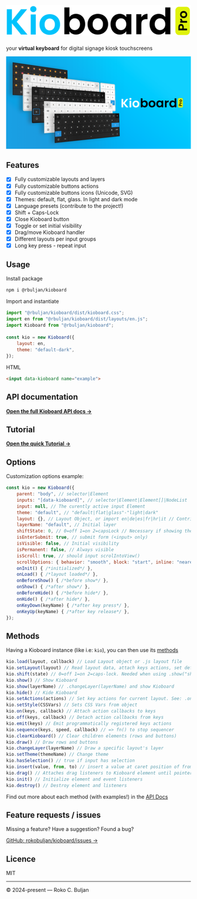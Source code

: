 # <picture><source media="(prefers-color-scheme: dark)" srcset="src/page/kioboard-logo-dark.svg"><img alt="Kioboard" src="src/page/kioboard-logo.svg"></picture>

your  **virtual keyboard** for digital signage kiosk touchscreens

![Kioboard](src/page/wallpaper.png)

## Features

- [x] Fully customizable layouts and layers
- [x] Fully customizable buttons actions
- [x] Fully customizable buttons icons (Unicode, SVG)
- [x] Themes: default, flat, glass. In light and dark mode
- [x] Language presets (contribute to the project!)
- [x] Shift + Caps-Lock
- [x] Close Kioboard button
- [x] Toggle or set initial visibility
- [x] Drag/move Kioboard handler
- [x] Different layouts per input groups
- [x] Long key press - repeat input

## Usage

Install package

```bash
npm i @rbuljan/kioboard
```

Import and instantiate

```js
import "@rbuljan/kioboard/dist/kioboard.css";
import en from "@rbuljan/kioboard/dist/layouts/en.js";
import Kioboard from "@rbuljan/kioboard";

const kio = new Kioboard({
    layout: en,
    theme: "default-dark",
});
```

HTML

```html
<input data-kioboard name="example">
```

## API documentation

**[Open the full Kioboard API docs &rarr;](api.md)**

## Tutorial

**[Open the quick Tutorial &rarr;](tutorial.md)**

## Options

Customization options example:

```js
const kio = new Kioboard({
    parent: "body", // selector|Element
    inputs: "[data-kioboard]", // selector|Element|Element[]|NodeList
    input: null, // The curently active input Element
    theme: "default", // "default|flat|glass"-"light|dark"
    layout: {}, // Layout Object, or import en|de|es|fr|hr|it // Contribute for more!
    layerName: "default", // Initial layer
    shiftState: 0, // 0=off 1=on 2=capsLock // Necessary if showing the "shift" layer
    isEnterSubmit: true, // submit form (<input> only)
    isVisible: false, // Initial visibility
    isPermanent: false, // Always visible
    isScroll: true, // should input scrolIntoView()
    scrollOptions: { behavior: "smooth", block: "start", inline: "nearest" },
    onInit() { /*initialized*/ },
    onLoad() { /*layout loaded*/ },
    onBeforeShow() { /*before show*/ },
    onShow() { /*after show*/ },
    onBeforeHide() { /*before hide*/ },
    onHide() { /*after hide*/ },
    onKeyDown(keyName) { /*after key press*/ },
    onKeyUp(keyName) { /*after key release*/ },
});
```

## Methods

Having a Kioboard instance (like i.e: `kio`), you can then use its [methods](api.md)

```js
kio.load(layout, callback) // Load Layout object or .js layout file
kio.setLayout(layout) // Read layout data, attach keys actions, set default layer
kio.shift(state) // 0=off 1=on 2=caps-lock. Needed when using .show("shift") or .changeLayer("shift")
kio.show() // Show Kioboard
kio.show(layerName) // .changeLayer(layerName) and show Kioboard 
kio.hide() // Kide Kioboard
kio.setActions(actions) // Set key actions for current layout. See: .on()
kio.setStyle(CSSVars) // Sets CSS Vars from object
kio.on(keys, callback) // Attach action callbacks to keys
kio.off(keys, callback) // Detach action callbacks from keys
kio.emit(keys) // Emit programmatically registered keys actions
kio.sequence(keys, speed, callback) // => fn() to stop sequencer
kio.clearKioboard() // Clear children elements (rows and buttons)
kio.draw() // Draw rows and buttons
kio.changeLayer(layerName) // Draw a specific layout's layer
kio.setTheme(themeName) // Change theme
kio.hasSelection() // true if input has selection
kio.insert(value, from, to) // insert a value at caret position of from-to index
kio.drag() // Attaches drag listeners to Kioboard element until pointerup
kio.init() // Initialize element and event listeners
kio.destroy() // Destroy element and listeners
```

Find out more about each method (with examples!) in the [API Docs](api.md)

## Feature requests / issues

Missing a feature? Have a suggestion? Found a bug?

[GitHub: rokobuljan/kioboard/issues &rarr;](https://github.com/rokobuljan/kioboard/issues)

## Licence

MIT

___

&copy; 2024-present — Roko C. Buljan
